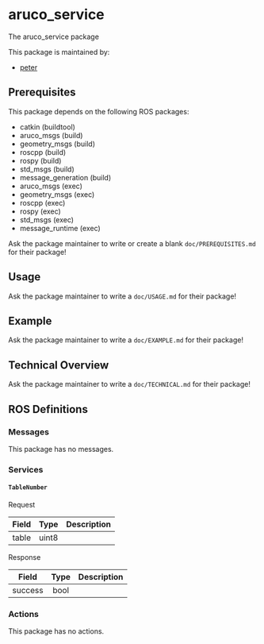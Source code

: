 # aruco_service

The aruco_service package

This package is maintained by:
- [peter](peter@todo.todo)

## Prerequisites

This package depends on the following ROS packages:
- catkin (buildtool)
- aruco_msgs (build)
- geometry_msgs (build)
- roscpp (build)
- rospy (build)
- std_msgs (build)
- message_generation (build)
- aruco_msgs (exec)
- geometry_msgs (exec)
- roscpp (exec)
- rospy (exec)
- std_msgs (exec)
- message_runtime (exec)

Ask the package maintainer to write or create a blank `doc/PREREQUISITES.md` for their package!

## Usage

Ask the package maintainer to write a `doc/USAGE.md` for their package!

## Example

Ask the package maintainer to write a `doc/EXAMPLE.md` for their package!

## Technical Overview

Ask the package maintainer to write a `doc/TECHNICAL.md` for their package!

## ROS Definitions

### Messages

This package has no messages.

### Services

#### `TableNumber`

Request

| Field | Type | Description |
|:-:|:-:|---|
| table | uint8 |  |

Response

| Field | Type | Description |
|:-:|:-:|---|
| success | bool |  |


### Actions

This package has no actions.
